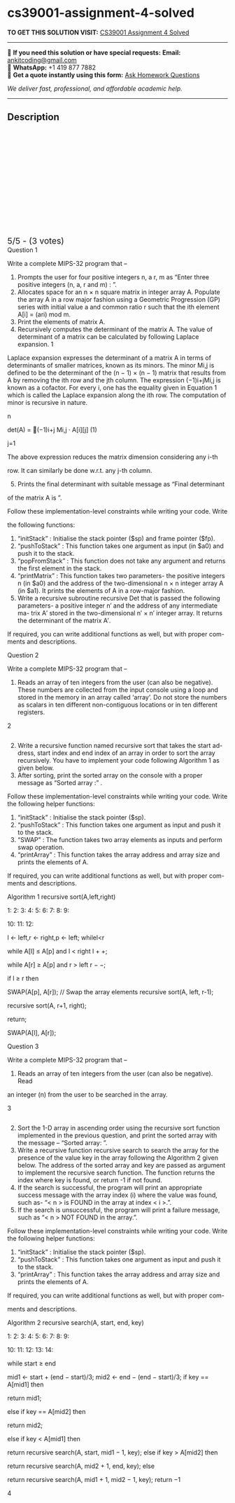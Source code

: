 # cs39001-assignment-4-solved
**TO GET THIS SOLUTION VISIT:** [CS39001 Assignment 4 Solved](https://www.ankitcodinghub.com/product/cs39001-assignment-4-solved/)


---

📩 **If you need this solution or have special requests:** **Email:** ankitcoding@gmail.com  
📱 **WhatsApp:** +1 419 877 7882  
📄 **Get a quote instantly using this form:** [Ask Homework Questions](https://www.ankitcodinghub.com/services/ask-homework-questions/)

*We deliver fast, professional, and affordable academic help.*

---

<h2>Description</h2>



<div class="kk-star-ratings kksr-auto kksr-align-center kksr-valign-top" data-payload="{&quot;align&quot;:&quot;center&quot;,&quot;id&quot;:&quot;92929&quot;,&quot;slug&quot;:&quot;default&quot;,&quot;valign&quot;:&quot;top&quot;,&quot;ignore&quot;:&quot;&quot;,&quot;reference&quot;:&quot;auto&quot;,&quot;class&quot;:&quot;&quot;,&quot;count&quot;:&quot;3&quot;,&quot;legendonly&quot;:&quot;&quot;,&quot;readonly&quot;:&quot;&quot;,&quot;score&quot;:&quot;5&quot;,&quot;starsonly&quot;:&quot;&quot;,&quot;best&quot;:&quot;5&quot;,&quot;gap&quot;:&quot;4&quot;,&quot;greet&quot;:&quot;Rate this product&quot;,&quot;legend&quot;:&quot;5\/5 - (3 votes)&quot;,&quot;size&quot;:&quot;24&quot;,&quot;title&quot;:&quot;CS39001 Assignment 4 Solved&quot;,&quot;width&quot;:&quot;138&quot;,&quot;_legend&quot;:&quot;{score}\/{best} - ({count} {votes})&quot;,&quot;font_factor&quot;:&quot;1.25&quot;}">

<div class="kksr-stars">

<div class="kksr-stars-inactive">
            <div class="kksr-star" data-star="1" style="padding-right: 4px">


<div class="kksr-icon" style="width: 24px; height: 24px;"></div>
        </div>
            <div class="kksr-star" data-star="2" style="padding-right: 4px">


<div class="kksr-icon" style="width: 24px; height: 24px;"></div>
        </div>
            <div class="kksr-star" data-star="3" style="padding-right: 4px">


<div class="kksr-icon" style="width: 24px; height: 24px;"></div>
        </div>
            <div class="kksr-star" data-star="4" style="padding-right: 4px">


<div class="kksr-icon" style="width: 24px; height: 24px;"></div>
        </div>
            <div class="kksr-star" data-star="5" style="padding-right: 4px">


<div class="kksr-icon" style="width: 24px; height: 24px;"></div>
        </div>
    </div>

<div class="kksr-stars-active" style="width: 138px;">
            <div class="kksr-star" style="padding-right: 4px">


<div class="kksr-icon" style="width: 24px; height: 24px;"></div>
        </div>
            <div class="kksr-star" style="padding-right: 4px">


<div class="kksr-icon" style="width: 24px; height: 24px;"></div>
        </div>
            <div class="kksr-star" style="padding-right: 4px">


<div class="kksr-icon" style="width: 24px; height: 24px;"></div>
        </div>
            <div class="kksr-star" style="padding-right: 4px">


<div class="kksr-icon" style="width: 24px; height: 24px;"></div>
        </div>
            <div class="kksr-star" style="padding-right: 4px">


<div class="kksr-icon" style="width: 24px; height: 24px;"></div>
        </div>
    </div>
</div>


<div class="kksr-legend" style="font-size: 19.2px;">
            5/5 - (3 votes)    </div>
    </div>
<div class="page" title="Page 1">
<div class="layoutArea">
<div class="column">
Question 1

Write a complete MIPS-32 program that –

<ol>
<li>Prompts the user for four positive integers n, a r, m as “Enter three
positive integers (n, a, r and m) : ”.
</li>
<li>Allocates space for an n × n square matrix in integer array A. Populate the array A in a row major fashion using a Geometric Progression (GP) series with initial value a and common ratio r such that the ith element A[i] = (ari) mod m.</li>
<li>Print the elements of matrix A.</li>
<li>Recursively computes the determinant of the matrix A. The value of
determinant of a matrix can be calculated by following Laplace expansion. 1
</li>
</ol>
</div>
</div>
</div>
<div class="page" title="Page 2">
<div class="layoutArea">
<div class="column">
Laplace expansion expresses the determinant of a matrix A in terms of determinants of smaller matrices, known as its minors. The minor Mi,j is defined to be the determinant of the (n − 1) × (n − 1) matrix that results from A by removing the ith row and the jth column. The expression (−1)i+jMi,j is known as a cofactor. For every i, one has the equality given in Equation 1 which is called the Laplace expansion along the ith row. The computation of minor is recursive in nature.

n

det(A) = 􏰁(−1)i+j Mi,j · A[i][j] (1)

j=1

The above expression reduces the matrix dimension considering any i-th

row. It can similarly be done w.r.t. any j-th column.

5. Prints the final determinant with suitable message as “Final determinant

of the matrix A is ”.

Follow these implementation-level constraints while writing your code. Write

the following functions:

<ol>
<li>“initStack” : Initialise the stack pointer ($sp) and frame pointer ($fp).</li>
<li>“pushToStack” : This function takes one argument as input (in $a0) and push it to the stack.</li>
<li>“popFromStack” : This function does not take any argument and returns the first element in the stack.</li>
<li>“printMatrix” : This function takes two parameters- the positive integers n (in $a0) and the address of the two-dimensional n × n integer array A (in $a1). It prints the elements of A in a row-major fashion.</li>
<li>Write a recursive subroutine recursive Det that is passed the following parameters- a positive integer n′ and the address of any intermediate ma- trix A′ stored in the two-dimensional n′ × n′ integer array. It returns the determinant of the matrix A′.</li>
</ol>
If required, you can write additional functions as well, but with proper com- ments and descriptions.

Question 2

Write a complete MIPS-32 program that –

1. Reads an array of ten integers from the user (can also be negative). These numbers are collected from the input console using a loop and stored in the memory in an array called ‘array’. Do not store the numbers as scalars in ten different non-contiguous locations or in ten different registers.

2

</div>
</div>
</div>
<div class="page" title="Page 3">
<div class="layoutArea">
<div class="column">
<ol start="2">
<li>Write a recursive function named recursive sort that takes the start ad- dress, start index and end index of an array in order to sort the array recursively. You have to implement your code following Algorithm 1 as given below.</li>
<li>After sorting, print the sorted array on the console with a proper message as “Sorted array :” .</li>
</ol>
Follow these implementation-level constraints while writing your code. Write the following helper functions:

<ol>
<li>“initStack” : Initialise the stack pointer ($sp).</li>
<li>“pushToStack” : This function takes one argument as input and push it
to the stack.
</li>
<li>“SWAP” : The function takes two array elements as inputs and perform swap operation.</li>
<li>“printArray” : This function takes the array address and array size and prints the elements of A.</li>
</ol>
If required, you can write additional functions as well, but with proper com- ments and descriptions.

Algorithm 1 recursive sort(A,left,right)

</div>
</div>
<div class="layoutArea">
<div class="column">
1: 2: 3: 4: 5: 6: 7: 8: 9:

10: 11: 12:

</div>
<div class="column">
l ← left,r ← right,p ← left; whilel&lt;r

while A[l] ≤ A[p] and l &lt; right l + +;

while A[r] ≥ A[p] and r &gt; left r − −;

if l ≥ r then

SWAP(A[p], A[r]); // Swap the array elements recursive sort(A, left, r-1);

recursive sort(A, r+1, right);

return;

SWAP(A[l], A[r]);

</div>
</div>
<div class="layoutArea">
<div class="column">
Question 3

Write a complete MIPS-32 program that –

1. Reads an array of ten integers from the user (can also be negative). Read

an integer (n) from the user to be searched in the array.

3

</div>
</div>
</div>
<div class="page" title="Page 4">
<div class="layoutArea">
<div class="column">
<ol start="2">
<li>Sort the 1-D array in ascending order using the recursive sort function implemented in the previous question, and print the sorted array with the message – “Sorted array: ”.</li>
<li>Write a recursive function recursive search to search the array for the presence of the value key in the array following the Algorithm 2 given below. The address of the sorted array and key are passed as argument to implement the recursive search function. The function returns the index where key is found, or return -1 if not found.</li>
<li>If the search is successful, the program will print an appropriate success message with the array index (i) where the value was found, such as- “&lt; n &gt; is FOUND in the array at index &lt; i &gt;.”.</li>
<li>If the search is unsuccessful, the program will print a failure message, such as “&lt; n &gt; NOT FOUND in the array.”.</li>
</ol>
Follow these implementation-level constraints while writing your code. Write the following helper functions:

<ol>
<li>“initStack” : Initialise the stack pointer ($sp).</li>
<li>“pushToStack” : This function takes one argument as input and push it
to the stack.
</li>
<li>“printArray” : This function takes the array address and array size and
prints the elements of A.
</li>
</ol>
If required, you can write additional functions as well, but with proper com-

ments and descriptions.

Algorithm 2 recursive search(A, start, end, key)

</div>
</div>
<div class="layoutArea">
<div class="column">
1: 2: 3: 4: 5: 6: 7: 8: 9:

10: 11: 12: 13: 14:

</div>
<div class="column">
while start ≥ end

mid1 ← start + (end − start)/3; mid2 ← end − (end − start)/3; if key == A[mid1] then

return mid1;

else if key == A[mid2] then

return mid2;

else if key &lt; A[mid1] then

return recursive search(A, start, mid1 − 1, key); else if key &gt; A[mid2] then

return recursive search(A, mid2 + 1, end, key); else

return recursive search(A, mid1 + 1, mid2 − 1, key); return −1

4

</div>
</div>
</div>
